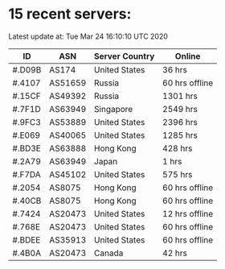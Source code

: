 # 15 recent servers:

Latest update at: Tue Mar 24 16:10:10 UTC 2020

| ID | ASN | Server Country | Online |
| -- | --- | -------------- | ------ |
| #.D09B | AS174 | United States | 36 hrs |
| #.4107 | AS51659 | Russia | 60 hrs offline |
| #.15CF | AS49392 | Russia | 1301 hrs |
| #.7F1D | AS63949 | Singapore | 2549 hrs |
| #.9FC3 | AS53889 | United States | 2396 hrs |
| #.E069 | AS40065 | United States | 1285 hrs |
| #.BD3E | AS63888 | Hong Kong | 428 hrs |
| #.2A79 | AS63949 | Japan | 1 hrs |
| #.F7DA | AS45102 | United States | 575 hrs |
| #.2054 | AS8075 | Hong Kong | 60 hrs offline |
| #.40CB | AS8075 | Hong Kong | 60 hrs offline |
| #.7424 | AS20473 | United States | 12 hrs offline |
| #.768E | AS20473 | United States | 60 hrs offline |
| #.BDEE | AS35913 | United States | 60 hrs offline |
| #.4B0A | AS20473 | Canada | 42 hrs |

